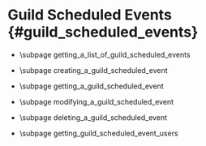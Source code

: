 Guild Scheduled Events {#guild_scheduled_events}
============
* \subpage getting_a_list_of_guild_scheduled_events

* \subpage creating_a_guild_scheduled_event

* \subpage getting_a_guild_scheduled_event

* \subpage modifying_a_guild_scheduled_event

* \subpage deleting_a_guild_scheduled_event

* \subpage getting_guild_scheduled_event_users
